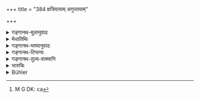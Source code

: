 +++
title = "384 क्षत्रियायाम् अगुप्तायाम्"

+++

<details><summary>गङ्गानथ-मूलानुवादः</summary>

In the case of the Vaiśya approaching an unprotected Kṣatriya woman, the fine shall be five hundred; but the Kṣatriya may suffer tonsure or the fine.—(384)
</details>

<details><summary>मेधातिथिः</summary>

[^३०२]:
     M G DK: icchet

वैश्यस्य पञ्च शतानि दण्डः, अगुप्तां चेत्[^३०३] क्षत्रियां गच्छति । क्षत्रियस्य स एव । यदि वा मौण्ड्यं मुण्डनम् **ऋच्छेत्** प्राप्नुयाद् गर्दभमूत्रेण । एष एव वैश्यागमन उभयोर् दण्डः ॥ ८.३८४ ॥


[^३०३]:
     M G DK: ca
</details>

<details><summary>गङ्गानथ-भाष्यानुवादः</summary>

For the *Vaiśya* there shall be a fine of five hundred, if he has intercourse with an unprotected *Kṣatriya* woman.

For the *Kṣatriya* also there shall be the same penalty; or he may suffer ‘tonsure’—shaving of the head with ass’s urine.

The same punishment is applicable to both the *Vaiśya* and the
*Kṣatriya* for having intercourse with an unprotected *Vaiśya*
woman.—(384)
</details>

<details><summary>गङ्गानथ-टिप्पन्यः</summary>

This verse is quoted in *Vivādaratnākara* (p. 396), which adds the
following explanation:—If a Kṣatriya has recourse to an unguarded
Kṣatriya woman, his head shall be wetted with urine and then shaved, or
he may be fined, like the Vaiśya, 500 *paṇas*. It adds that
*Lakṣmīdhara* has read ‘*mauṇḍyameva*’ for ‘*daṇḍameva*’;—and in
*Vyavahāra-Bālambhaṭṭī* (p. 1008).
</details>

<details><summary>गङ्गानथ-तुल्य-वाक्यानि</summary>

**(verses 8.382-385)  
**

See Comparative notes for [Verse
8.382].
</details>

<details><summary>भारुचिः</summary>

सर्वान्त्यश् चाण्डालो वर्णापसदः । तस्य स्त्री । अन्त्यजस्त्रीसंगमे ऽयं दण्डः । अविधानाच् च गुप्तागुप्तयोर् अविशेषेणायं दण्डः स्यात् । अथ वाधिकाराद् अगुप्तायाम् एव स्यात् । गुप्तायां तु विशिष्टतरः कार्यः ॥ ८.३८३ ॥
</details>

<details><summary>Bühler</summary>

384	For (intercourse with) an unguarded Kshatriya a fine of five hundred (panas shall fall) on a Vaisya; but (for the same offence) a Kshatriya shall be shaved with the urine (of a donkey) or (pay) the same fine.
</details>
